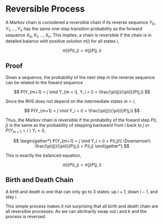 #  Reversible Process

A Markov chain is considered a reversible chain if its reverse sequence $Y_0, Y_1, \ldots, Y_n$ has the same one-step transition probability as the forward sequence $X_0, X_1, \ldots, X_n$. This implies, a chain is reversible if the chain is in detailed balance with positive solution $\pi(i)$ for all states $i$,

$$
\pi(i) P(i,j) = \pi(j)P(j,i)
$$

## Proof

Given a sequence, the probability of the next step in the reverse sequence can be related to the foward sequence

$$
P(Y_{m+1} = j \mid Y_{m < i}, Y_i = i) = \frac{\pi(j)}{\pi(i)}P(j,i)
$$

Since the RHS does not depend on the intermediate states $m < i$,

$$
P(Y_{m+1} = j \mid Y_i = i) = \frac{\pi(j)}{\pi(i)}P(j,i)
$$

Thus, the Markov chain is reversible if the probability of the foward step $P(i, j)$ is the same as the probability of stepping backward from $i$ back to $j$ or $P(Y_{m+1} = j \mid Y_i = i)$,

$$
\begin{gather*}
    P(Y_{m+1} = j \mid Y_i = i) = P(i,j)\\
    \Downarrow\\
    \frac{\pi(j)}{\pi(i)}P(j,i) = P(i,j)
\end{gather*}
$$

This is exactly the balanced equation,

$$
\pi(i) P(i,j) = \pi(j)P(j,i)
$$

## Birth and Death Chain

A birth and death is one that can only go to 3 states: up $i+1$, down $i-1$, and stay $i$.

This simple process makes it not surprising that all birth and death chain are all reversible processes. As we can abritrarily swap out $i$ and $k$ and the process is reversed.